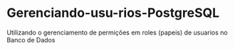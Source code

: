 # Gerenciando-usu-rios-PostgreSQL
Utilizando o gerenciamento de permições em roles (papeis) de usuarios no Banco de Dados
